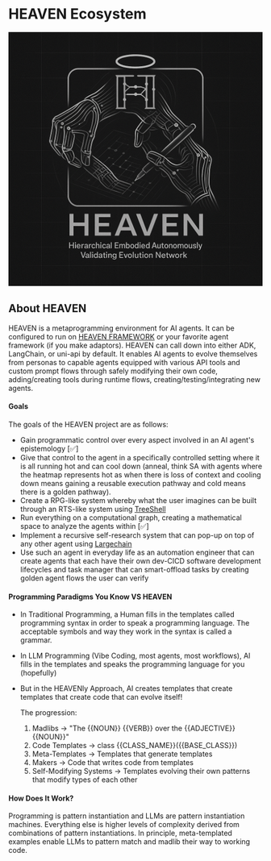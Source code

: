 # HEAVEN Ecosystem
![HEAVEN Logo](https://github.com/sancovp/heaven-ecosystem/blob/main/images/heaven_logo.png)

## About HEAVEN
HEAVEN is a metaprogramming environment for AI agents. It can be configured to run on [HEAVEN FRAMEWORK](https://github.com/sancovp/heaven-framework/tree/main) or your favorite agent framework (if you make adaptors). HEAVEN can call down into either ADK, LangChain, or uni-api by default. It enables AI agents to evolve themselves from personas to capable agents equipped with various API tools and custom prompt flows through safely modifying their own code, adding/creating tools during runtime flows, creating/testing/integrating new agents. 

#### Goals
The goals of the HEAVEN project are as follows:
- Gain programmatic control over every aspect involved in an AI agent's epistemology [✅]
- Give that control to the agent in a specifically controlled setting where it is all running hot and can cool down (anneal, think SA with agents where the heatmap represents hot as when there is loss of context and cooling down means gaining a reusable execution pathway and cold means there is a golden pathway).
- Create a RPG-like system whereby what the user imagines can be built through an RTS-like system using [TreeShell](https://github.com/sancovp/heaven-tree-repl/tree/main)
- Run everything on a computational graph, creating a mathematical space to analyze the agents within [✅]
- Implement a recursive self-research system that can pop-up on top of any other agent using [Largechain](https://github.com/sancovp/largechain)
- Use such an agent in everyday life as an automation engineer that can create agents that each have their own dev-CICD software development lifecycles and task manager that can smart-offload tasks by creating golden agent flows the user can verify

#### Programming Paradigms You Know VS HEAVEN
- In Traditional Programming, a Human fills in the templates called programming syntax in order to speak a programming language. The acceptable symbols and way they work in the syntax is called a grammar.

- In LLM Programming (Vibe Coding, most agents, most workflows), AI fills in the templates and speaks the programming language for you (hopefully)
- But in the HEAVENly Approach, AI creates templates that create templates that create code that can evolve itself!

  The progression:
  1. Madlibs → "The {{NOUN}} {{VERB}} over the {{ADJECTIVE}} {{NOUN}}"
  2. Code Templates → class {{CLASS_NAME}}({{BASE_CLASS}})
  3. Meta-Templates → Templates that generate templates
  4. Makers → Code that writes code from templates
  5. Self-Modifying Systems → Templates evolving their own patterns that modify types of each other

#### How Does It Work?
Programming is pattern instantiation and LLMs are pattern instantiation machines. Everything else is higher levels of complexity derived from combinations of pattern instantiations. In principle, meta-templated examples enable LLMs to pattern match and madlib their way to working code.
